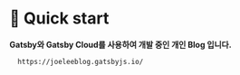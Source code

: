 # 🚀 Quick start

**Gatsby와 Gatsby Cloud를 사용하여 개발 중인 개인 Blog 입니다.**

```
  https://joeleeblog.gatsbyjs.io/
```
